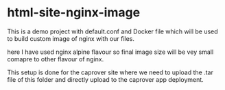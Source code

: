 # html-site-nginx-image

This is a demo project with default.conf and Docker file which will be used to build custom image of nginx with our files.

here I have used nginx alpine flavour so final image size will be vey small comapre to other flavour of nginx.

This setup is done for the caprover site where we need to upload the .tar file of this folder and directly upload to the caprover app deployment. 
